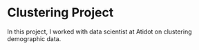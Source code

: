 # Clustering Project
In this project, I worked with data scientist at Atidot on clustering demographic data.
